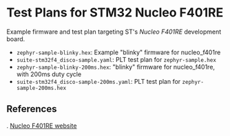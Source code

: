 # Test Plans for STM32 Nucleo F401RE

Example firmware and test plan targeting ST's *Nucleo F401RE* development board.

- `zephyr-sample-blinky.hex`: Example "blinky" firmware for nucleo\_f401re
- `suite-stm32f4_disco-sample.yaml`: PLT test plan for `zephyr-sample.hex`
- `zephyr-sample-blinky-200ms.hex`: "blinky" firmware for nucleo\_f401re, with 200ms duty cycle
- `suite-stm32f4_disco-sample-200ms.yaml`: PLT test plan for `zephyr-sample-200ms.hex`

## References

. [Nucleo F401RE website](http://www.st.com/en/evaluation-tools/nucleo-f401re.html)
